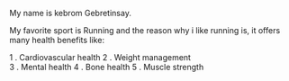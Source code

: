 My name is kebrom Gebretinsay.

My favorite sport is Running and the reason why i like running is, 
it offers many health benefits like:

1 . Cardiovascular health
2 . Weight management  
3 . Mental health
4 . Bone health
5 . Muscle strength   